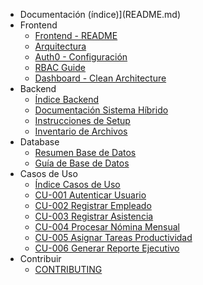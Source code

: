 * Documentación (índice)](README.md)
* Frontend
  * [Frontend - README](frontend/README.md)
  * [Arquitectura](frontend/ARCHITECTURE.md)
  * [Auth0 - Configuración](frontend/AUTH0_CONFIGURACION_CORRECTA.md)
  * [RBAC Guide](frontend/RBAC_GUIDE.md)
  * [Dashboard - Clean Architecture](frontend/DASHBOARD_CLEAN_ARCHITECTURE.md)
* Backend
  * [Índice Backend](backend/INDEX.md)
  * [Documentación Sistema Híbrido](backend/DOCUMENTACION_SISTEMA_HIBRIDO.md)
  * [Instrucciones de Setup](backend/INSTRUCCIONES_SETUP.md)
  * [Inventario de Archivos](backend/INVENTARIO_ARCHIVOS.md)
* Database
  * [Resumen Base de Datos](database/RESUMEN_BASE_DATOS.md)
  * [Guía de Base de Datos](database/README.md)
* Casos de Uso
  * [Índice Casos de Uso](casos-uso/README.md)
  * [CU-001 Autenticar Usuario](casos-uso/CU-001_Autenticar_Usuario.md)
  * [CU-002 Registrar Empleado](casos-uso/CU-002_Registrar_Empleado.md)
  * [CU-003 Registrar Asistencia](casos-uso/CU-003_Registrar_Asistencia.md)
  * [CU-004 Procesar Nómina Mensual](casos-uso/CU-004_Procesar_Nomina_Mensual.md)
  * [CU-005 Asignar Tareas Productividad](casos-uso/CU-005_Asignar_Tareas_Productividad.md)
  * [CU-006 Generar Reporte Ejecutivo](casos-uso/CU-006_Generar_Reporte_Ejecutivo.md)
* Contribuir
  * [CONTRIBUTING](contributing/CONTRIBUTING.md)
